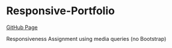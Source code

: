 # Responsive-Portfolio

[GitHub Page](https://jason-michael.github.io/Responsive-Portfolio/)

Responsiveness Assignment using media queries (no Bootstrap)
